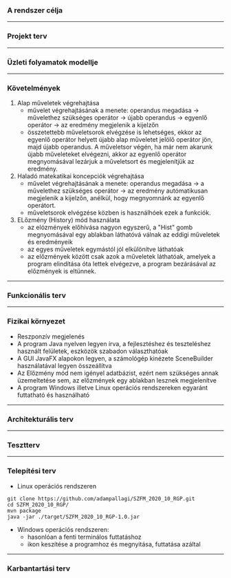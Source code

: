 ### A rendszer célja

---

### Projekt terv

---

### Üzleti folyamatok modellje

---

### Követelmények

1. Alap műveletek végrehajtása
    - művelet végrehajtásának a menete: operandus megadása -> művelethez szükséges operátor -> újabb operandus -> egyenlő operátor -> az eredmény megjelenik a kijelzőn
    - összetettebb műveletsorok elvégzése is lehetséges, ekkor az egyenlő operátor helyett újabb alap műveletet jelölő operátor jön, majd újabb operandus. A műveletsor végén, ha már nem akarunk újabb műveleteket elvégezni, akkor az egyenlő operátor megnyomásával lezárjuk a műveletsort és megjelenítjük az eredmény.
2. Haladó matekatikai koncepciók végrehajtása
    - művelet végrehajtásának a menete: operandus megadása -> a művelethez szükséges operátor -> az eredmény autómatikusan megjelenik a kijelzőn, anélkül, hogy megnyomnánk az egyenlő operátort.
    - műveletsorok elvégzése közben is használhóek ezek a funkciók.
3. ELőzmény (History) mód használata
    - az elózmények előhívása nagyon egyszerű, a "Hist" gomb megnyomásával egy ablakban láthatóvá válnak az eddigi műveletek és eredményeik
    - az egyes műveletek egymástól jól elkülönítve láthatóak
    - az előzmények között csak azok a műveletek láthatóak, amelyek a program elindítása óta lettek elvégezve, a program bezárásával az előzmények is eltünnek.

--- 

### Funkcionális terv 

---

### Fizikai környezet

- Reszponzív megjelenés
- A program Java nyelven legyen írva, a fejlesztéshez és teszteléshez használt felületek, eszközök szabadon választhatóak
- A GUI JavaFX alapokon legyen, a számológép kinézete SceneBuilder használatával legyen összeállítva
- Az Előzmény mód nem igényel adatbázist, ezért nem szükséges annak üzemeltetése sem, az előzmények egy ablakban lesznek megjelenítve
- A program Windows illetve Linux operációs rendszereken egyaránt futtatható és használható 

---

### Architekturális terv

---

### Tesztterv

---

### Telepítési terv

- Linux operációs rendszeren
```
git clone https://github.com/adampallagi/SZFM_2020_10_RGP.git 
cd SZFM_2020_10_RGP/
mvn package
java -jar ./target/SZFM_2020_10_RGP-1.0.jar
```
- Windows operációs rendszeren:
    - hasonlóan a fenti terminálos futtatáshoz
    - ikon keszítése a programhoz és megnyitása, futtatása azáltal 

---

### Karbantartási terv
